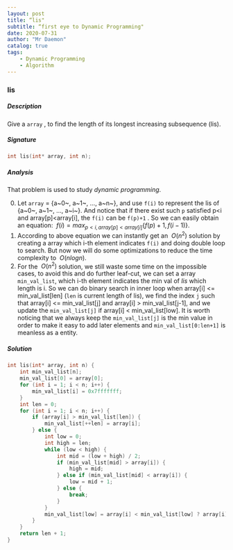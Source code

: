 ```yaml
---
layout: post
title: “lis"    
subtitle: “first eye to Dynamic Programming"   
date: 2020-07-31
author: "Mr Daemon"
catalog: true
tags:
	- Dynamic Programming
    - Algorithm
---
```


### lis

##### Description

Give a `array` , to find the length of its longest increasing subsequence (lis).

##### Signature

```c
int lis(int* array, int n);
```

##### Analysis

That problem is used to study *dynamic programming*.

0. Let `array` = {a~0~, a~1~, …, a~n~}, and use `f(i)` to represent the lis of {a~0~, a~1~, …, a~i~}. And notice that if there exist such `p` satisfied p<i and array[p]<array[i], the `f(i)` can be `f(p)+1` . So we can easily obtain an equation: $\ f(i)=max_{p<i,array[p]<array[i]}{\{f(p)+1,f(i-1)\}}$. 
1. According to above equation we can instantly get an $\ O(n^{2})$ solution by creating a array which i-th element indicates `f(i)` and doing double loop to search. But now we will do some optimizations to reduce the time complexity to $\ O(nlog n)$.
2. For the $\ O(n^{2})$ solution, we still waste some time on the impossible cases, to avoid this and do further leaf-cut, we can set a array `min_val_list`, which i-th element indicates the min val of *lis* which length is i. So we can do binary search in inner loop when array[i] <= min_val_list[len] \(`len` is current length of lis\), we find the index `j` such that array[i] <= min_val_list[j] and array[i] > min_val_list[j-1], and we update the `min_val_list[j]` if array[i] < min_val_list[low]. It is worth noticing that we always keep the `min_val_list[j]` is the min value in order to make it easy to add later elements and `min_val_list[0:len+1]` is meanless as a entity.

##### Solution

```c
int lis(int* array, int n) {
    int min_val_list[n];
    min_val_list[0] = array[0];
    for (int i = 1; i < n; i++) {
        min_val_list[i] = 0x7fffffff;
    }
    int len = 0;
    for (int i = 1; i < n; i++) {
        if (array[i] > min_val_list[len]) {
            min_val_list[++len] = array[i];
        } else {
            int low = 0;
            int high = len;
            while (low < high) {
                int mid = (low + high) / 2;
                if (min_val_list[mid] > array[i]) {
                    high = mid;
                } else if (min_val_list[mid] < array[i]) {
                    low = mid + 1;
                } else {
                    break;
                }
            }
            min_val_list[low] = array[i] < min_val_list[low] ? array[i] : min_val_list[low];
        }
    }
    return len + 1;
}
```
